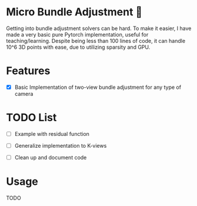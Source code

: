 # Micro Bundle Adjustment 🌱
Getting into bundle adjustment solvers can be hard.
To make it easier, I have made a very basic pure Pytorch implementation, useful for teaching/learning.
Despite being less than 100 lines of code, it can handle 10^6 3D points with ease, due to utilizing sparsity and GPU.

# Features

- [x] Basic Implementation of two-view bundle adjustment for any type of camera

# TODO List
- [ ] Example with residual function
- [ ] Generalize implementation to K-views
- [ ] Clean up and document code


# Usage
TODO
